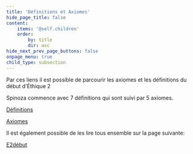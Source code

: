 ```yaml
---
title: 'Définitions et Axiomes'
hide_page_title: false
content:
    items: '@self.children'
    order:
        by: title
        dir: asc
hide_next_prev_page_buttons: false
onpage_menu: true
child_type: subsection
---
```


Par ces liens il est possible de parcourir les axiomes et les définitions du début d'Éthique 2

Spinoza commence avec 7 définitions qui sont suivi par 5 axiomes. 

[Définitions](https://spinoza.grainesdesavoirs.com/ethique2/multisections/e2d1)

[Axiomes](https://spinoza.grainesdesavoirs.com/ethique2/multisections/e2a1)

Il est également possible de les lire tous ensemble sur la page suivante:

[E2début](https://spinoza.grainesdesavoirs.com/ethique2/e2p00)